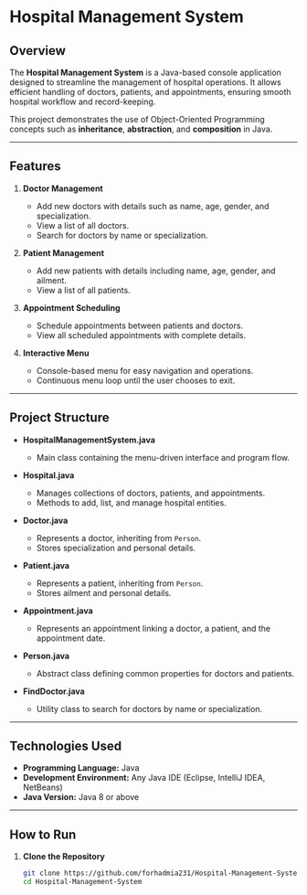 # Hospital Management System

## Overview
The **Hospital Management System** is a Java-based console application designed to streamline the management of hospital operations. It allows efficient handling of doctors, patients, and appointments, ensuring smooth hospital workflow and record-keeping.

This project demonstrates the use of Object-Oriented Programming concepts such as **inheritance**, **abstraction**, and **composition** in Java.

---

## Features

1. **Doctor Management**
   - Add new doctors with details such as name, age, gender, and specialization.
   - View a list of all doctors.
   - Search for doctors by name or specialization.

2. **Patient Management**
   - Add new patients with details including name, age, gender, and ailment.
   - View a list of all patients.

3. **Appointment Scheduling**
   - Schedule appointments between patients and doctors.
   - View all scheduled appointments with complete details.

4. **Interactive Menu**
   - Console-based menu for easy navigation and operations.
   - Continuous menu loop until the user chooses to exit.

---

## Project Structure

- **HospitalManagementSystem.java**
  - Main class containing the menu-driven interface and program flow.

- **Hospital.java**
  - Manages collections of doctors, patients, and appointments.
  - Methods to add, list, and manage hospital entities.

- **Doctor.java**
  - Represents a doctor, inheriting from `Person`.
  - Stores specialization and personal details.

- **Patient.java**
  - Represents a patient, inheriting from `Person`.
  - Stores ailment and personal details.

- **Appointment.java**
  - Represents an appointment linking a doctor, a patient, and the appointment date.

- **Person.java**
  - Abstract class defining common properties for doctors and patients.

- **FindDoctor.java**
  - Utility class to search for doctors by name or specialization.

---

## Technologies Used

- **Programming Language:** Java
- **Development Environment:** Any Java IDE (Eclipse, IntelliJ IDEA, NetBeans)
- **Java Version:** Java 8 or above

---

## How to Run

1. **Clone the Repository**
   ```bash
   git clone https://github.com/forhadmia231/Hospital-Management-System.git
   cd Hospital-Management-System
